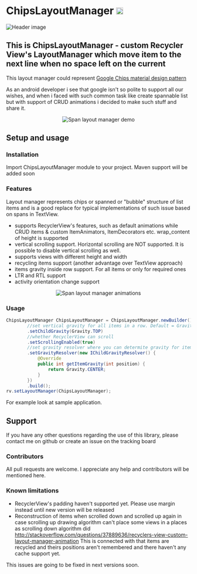 # ChipsLayoutManager <img src="https://www.cleveroad.com/public/comercial/label-android.svg" height="19">
![Header image](/images/header.png)

## This is ChipsLayoutManager - custom Recycler View's LayoutManager which move item to the next line when no space left on the current 
This layout manager could represent [Google Chips material design pattern](https://material.google.com/components/chips.html#)

As an android developer i see that google isn't so polite to support all our wishes, and when i faced with such common task like create spannable list
but with support of CRUD animations i decided to make such stuff and share it.

<p align="center">
    <img src="/images/demo.gif" alt="Span layout manager demo">
</p>

## Setup and usage
### Installation

Import ChipsLayoutManager module to your project. Maven support will be added soon

### Features
Layout manager represents chips or spanned or "bubble" structure of list items and is a good replace for typical implementations of such issue based on spans in TextView.

* supports RecyclerView's features, such as default animations while CRUD items & custom ItemAnimators, ItemDecorators etc. wrap_content of height is supported
* vertical scrolling support. Horizontal scrolling are NOT supported. It is possible to disable vertical scrolling as well.
* supports views with different height and width
* recycling items support (another advantage over TextView approach)
* items gravity inside row support. For all items or only for required ones
* LTR and RTL support
* activity orientation change support

<p align="center">
    <img src="/images/animations.gif" alt="Span layout manager animations">
</p>

### Usage

```JAVA 
ChipsLayoutManager ChipsLayoutManager = ChipsLayoutManager.newBuilder()
        //set vertical gravity for all items in a row. Default = Gravity.CENTER_VERTICAL
        .setChildGravity(Gravity.TOP)
        //whether RecyclerView can scroll
        .setScrollingEnabled(true)
        //set gravity resolver where you can determite gravity for item in position. This method have priority over previous one
        .setGravityResolver(new IChildGravityResolver() {
            @Override
            public int getItemGravity(int position) {
                return Gravity.CENTER;
            }
        })
        .build();
rv.setLayoutManager(ChipsLayoutManager);
```
For example look at sample application.
<br />
## Support

If you have any other questions regarding the use of this library, please contact me on github or create an issue on the tracking board

### Contributors
All pull requests are welcome. 
I appreciate any help and contributors will be mentioned here. 

### Known limitations
 * RecyclerView's padding haven't supported yet. Please use margin instead until new version will be released
 * Reconstruction of items when scrolled down and scrolled up again in case scrolling up drawing algorithm can't place some views in a places as scrolling down algorithm did
 http://stackoverflow.com/questions/37889636/recyclers-view-custom-layout-manager-animation
 This is connected with that items are recycled and theirs positions aren't remembered and there haven't any cache support yet.

This issues are going to be fixed in next versions soon.
